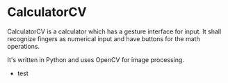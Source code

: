 CalculatorCV
============

CalculatorCV is a calculator which has a gesture interface for input. It shall
recognize fingers as numerical input and have buttons for the math operations.

It's written in Python and uses OpenCV for image processing.

-   test
